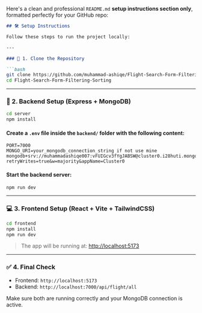 Here's a clean and professional `README.md` **setup instructions section only**, formatted perfectly for your GitHub repo:

````markdown
## 🛠️ Setup Instructions

Follow these steps to run the project locally:

---

### 📁 1. Clone the Repository

```bash
git clone https://github.com/muhammad-ashiqe/Flight-Search-Form-Filtering-Sorting.git
cd Flight-Search-Form-Filtering-Sorting
````

---

### 🔧 2. Backend Setup (Express + MongoDB)

```bash
cd server
npm install
```

#### Create a `.env` file inside the `backend/` folder with the following content:

```env
PORT=7000
MONGO_URI=your_mongodb_connection_string if not use mine mongodb+srv://muhammadashiqe007:vFUIGcv3fYgJABSW@cluster0.i28huti.mongodb.net/flightData?retryWrites=true&w=majority&appName=Cluster0
```

#### Start the backend server:

```bash
npm run dev
```

---

### 💻 3. Frontend Setup (React + Vite + TailwindCSS)

```bash
cd frontend
npm install
npm run dev
```

> The app will be running at: [http://localhost:5173](http://localhost:5173)

---

### ✅ 4. Final Check

* Frontend: `http://localhost:5173`
* Backend: `http://localhost:7000/api/flight/all`

Make sure both are running correctly and your MongoDB connection is active.
